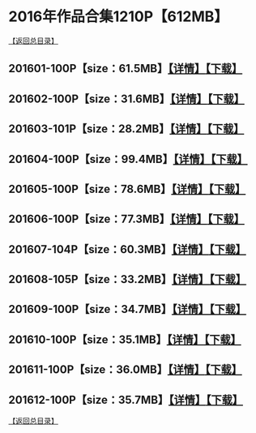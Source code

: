 # 2016年作品合集1210P【612MB】
[【返回总目录】](/README.md)
## 201601-100P【size：61.5MB】[【详情】](./201601/README.md)[【下载】]()
## 201602-100P【size：31.6MB】[【详情】](./201602/README.md)[【下载】]()
## 201603-101P【size：28.2MB】[【详情】](./201603/README.md)[【下载】]()
## 201604-100P【size：99.4MB】[【详情】](./201604/README.md)[【下载】]()
## 201605-100P【size：78.6MB】[【详情】](./201605/README.md)[【下载】]()
## 201606-100P【size：77.3MB】[【详情】](./201606/README.md)[【下载】]()
## 201607-104P【size：60.3MB】[【详情】](./201607/README.md)[【下载】]()
## 201608-105P【size：33.2MB】[【详情】](./201608/README.md)[【下载】]()
## 201609-100P【size：34.7MB】[【详情】](./201609/README.md)[【下载】]()
## 201610-100P【size：35.1MB】[【详情】](./201610/README.md)[【下载】]()
## 201611-100P【size：36.0MB】[【详情】](./201611/README.md)[【下载】]()
## 201612-100P【size：35.7MB】[【详情】](./201612/README.md)[【下载】]()
[【返回总目录】](/README.md)
